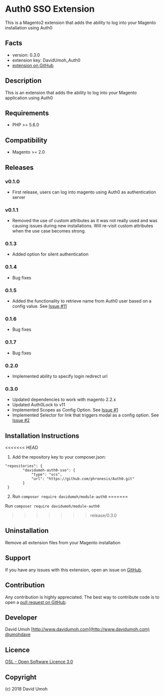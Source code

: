 Auth0 SSO Extension
===================
This is a Magento2 extension that adds the ability to log into your Magento installation using Auth0

Facts
-----
- version: 0.3.0
- extension key: DavidUmoh_Auth0
- [extension on GitHub](https://github.com/phronesis/Auth0)


Description
-----------
This is an extension that adds the ability to log into your Magento application using Auth0

Requirements
------------
- PHP >= 5.6.0


Compatibility
-------------
- Magento >= 2.0

## Releases

### v0.1.0
 - First release, users can log into magento using Auth0 as authentication server
### v0.1.1
  - Removed the use of custom attributes as it was not really used and was causing issues during new installations. Will re-visit custom attributes when the use case becomes strong.
### 0.1.3
 - Added option for silent authentication

### 0.1.4
 - Bug fixes
### 0.1.5
 - Added the functionality to retrieve name from Auth0 user based on a config value. See [Issue #11](https://github.com/phronesis/Auth0/issues/11)
### 0.1.6
 - Bug fixes
### 0.1.7
 - Bug fixes

### 0.2.0
 - Implemented ability to specify login redirect url

### 0.3.0
 - Updated dependencies to work with magento 2.2.x 
 - Updated Auth0Lock to v11
 - Implemented Scopes as Config Option. See [Issue #1](https://github.com/phronesis/Auth0/issues/1)
 - Implemented Selector for link that triggers modal as a config option. See [Issue #2](https://github.com/phronesis/Auth0/issues/2)

Installation Instructions
-------------------------
<<<<<<< HEAD
1. Add the repository key to your composer.json:
```
"repositories": {
        "davidumoh-auth0-sso": {
            "type": "vcs",
            "url": "https://github.com/phronesis/Auth0.git"
        }
 }
```
2. Run `composer require davidumoh/module-auth0`
=======

Run `composer require davidumoh/module-auth0`
>>>>>>> release/0.3.0

Uninstallation
--------------
Remove all extension files from your Magento installation


Support
-------
If you have any issues with this extension, open an issue on [GitHub](https://github.com/phronesis/Auth0/issues).

Contribution
------------
Any contribution is highly appreciated. The best way to contribute code is to open a [pull request on GitHub](https://help.github.com/articles/using-pull-requests).

Developer
---------
David Umoh
[http://www.davidumoh.com](http://www.davidumoh.com)
[@umohdave](https://twitter.com/@umohdave)

Licence
-------
[OSL - Open Software Licence 3.0](http://opensource.org/licenses/osl-3.0.php)

Copyright
---------
(c) 2018 David Umoh
